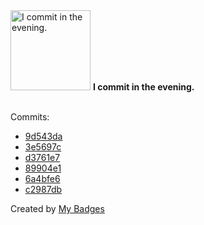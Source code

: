 <img src="https://github.com/my-badges/my-badges/blob/master/src/all-badges/time-of-commit/evening-commits.png?raw=true" alt="I commit in the evening." title="I commit in the evening." width="128">
<strong>I commit in the evening.</strong>
<br><br>

Commits:

- <a href="https://github.com/andrewjswan/mediaportal-titan-mepo-theme/commit/9d543da7947f43bce087cef9ed22547b5d8a0bcc">9d543da</a>
- <a href="https://github.com/andrewjswan/mediaportal-skin-themes/commit/3e5697c7dd3176b6c2b5f25dae74dfbb06d93c06">3e5697c</a>
- <a href="https://github.com/andrewjswan/CECRemote/commit/d3761e711e9de6ff42033ecb5e2b7fe3beeedcee">d3761e7</a>
- <a href="https://github.com/andrewjswan/CECRemote/commit/89904e1d4a3e5bbe8df5edc5fef6abeae76e8e7f">89904e1</a>
- <a href="https://github.com/andrewjswan/CECRemote/commit/6a4bfe62663bb03ea160fae496797a826d411e63">6a4bfe6</a>
- <a href="https://github.com/andrewjswan/WifiRemote/commit/c2987db68f39ca88a91e6d0fbfcc21ed59742f7d">c2987db</a>


Created by <a href="https://github.com/my-badges/my-badges">My Badges</a>